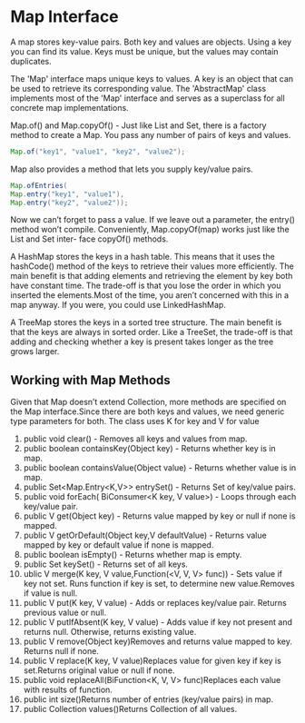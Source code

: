 # Map Interface

A map stores key-value pairs. Both key and values are objects. Using a key you can find its value. Keys must be unique, but the values may contain duplicates.

The 'Map' interface maps unique keys to values. A key is an object that can be used to retrieve its corresponding value. The 'AbstractMap' class implements most of the 'Map' interface and serves as a superclass for all concrete map implementations.

Map.of() and Map.copyOf() - Just like List and Set, there is a factory method to create a Map. You pass any number of pairs of keys and values.

```java
Map.of("key1", "value1", "key2", "value2");
```

Map also provides a method that lets you supply key/value pairs.

```java
Map.ofEntries(
Map.entry("key1", "value1"),
Map.entry("key2", "value2"));
```

Now we can’t forget to pass a value. If we leave out a parameter, the entry() method won’t compile. Conveniently, Map.copyOf(map) works just like the List and Set inter-
face copyOf() methods.

A HashMap stores the keys in a hash table. This means that it uses the hashCode() method of the keys to retrieve their values more efficiently.
The main benefit is that adding elements and retrieving the element by key both have constant time. The trade-­off is that you lose the order in which you inserted the elements.Most of the time, you aren’t concerned with this in a map anyway. If you were, you could use LinkedHashMap.

A TreeMap stores the keys in a sorted tree structure. The main benefit is that the keys are always in sorted order. Like a TreeSet, the trade-­off is that adding and checking whether a key is present takes longer as the tree grows larger.

## Working with Map Methods

Given that Map doesn’t extend Collection, more methods are specified on the Map interface.Since there are both keys and values, we need generic type parameters for both. The class uses K for key and V for value

1. public void clear() - Removes all keys and values from map.
2. public boolean containsKey(Object key) - Returns whether key is in map.
3. public boolean containsValue(Object value) - Returns whether value is in map.
4. public Set<Map.Entry<K,V>> entrySet() - Returns Set of key/value pairs.
5. public void forEach( BiConsumer<K key, V value>) - Loops through each key/value pair.
6. public V get(Object key) - Returns value mapped by key or null if none is mapped.
7. public V getOrDefault(Object key,V defaultValue) - Returns value mapped by key or default value if none is mapped.
8. public boolean isEmpty() - Returns whether map is empty.
9. public Set<K> keySet() - Returns set of all keys.
10. ublic V merge(K key, V value,Function(<V, V, V> func)) - Sets value if key not set. Runs function if key is set, to determine new value.Removes if value is null.
11. public V put(K key, V value) - Adds or replaces key/value pair. Returns previous value or null.
12. public V putIfAbsent(K key, V value) - Adds value if key not present and returns null. Otherwise, returns existing value.
13. public V remove(Object key)Removes and returns value mapped to key. Returns null if none.
14. public V replace(K key, V value)Replaces value for given key if key is set.Returns original value or null if none.
15. public void replaceAll(BiFunction<K, V, V> func)Replaces each value with results of function.
16. public int size()Returns number of entries (key/value pairs) in map.
17. public Collection<V> values()Returns Collection of all values.
